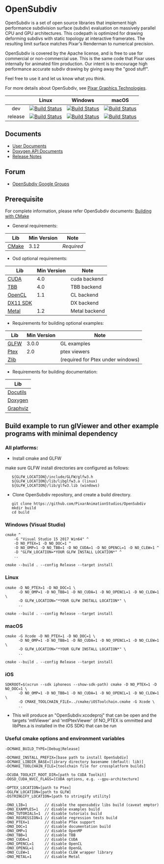 # OpenSubdiv

OpenSubdiv is a set of open source libraries that implement high performance subdivision surface (subdiv) evaluation on massively parallel CPU and GPU architectures. This codepath is optimized for drawing deforming subdivs with static topology at interactive framerates. The resulting limit surface matches Pixar's Renderman to numerical precision.

OpenSubdiv is covered by the Apache license, and is free to use for commercial or non-commercial use. This is the same code that Pixar uses internally for animated film production. Our intent is to encourage high performance accurate subdiv drawing by giving away the "good stuff".

Feel free to use it and let us know what you think.

For more details about OpenSubdiv, see [Pixar Graphics Technologies](http://graphics.pixar.com).

|         |   Linux   |  Windows  |   macOS   |
|:-------:|:---------:|:---------:|:---------:|
|   dev   | [![Build Status](https://dev.azure.com/PixarAnimationStudios/OpenSubdiv/_apis/build/status/PixarAnimationStudios.OpenSubdiv?branchName=dev&amp;jobName=Linux)](https://dev.azure.com/PixarAnimationStudios/OpenSubdiv/_build/latest?definitionId=2&branchName=dev) | [![Build Status](https://dev.azure.com/PixarAnimationStudios/OpenSubdiv/_apis/build/status/PixarAnimationStudios.OpenSubdiv?branchName=dev&amp;jobName=Windows)](https://dev.azure.com/PixarAnimationStudios/OpenSubdiv/_build/latest?definitionId=2&branchName=dev) | [![Build Status](https://dev.azure.com/PixarAnimationStudios/OpenSubdiv/_apis/build/status/PixarAnimationStudios.OpenSubdiv?branchName=dev&amp;jobName=macOS)](https://dev.azure.com/PixarAnimationStudios/OpenSubdiv/_build/latest?definitionId=2&branchName=dev) |
|  release | [![Build Status](https://dev.azure.com/PixarAnimationStudios/OpenSubdiv/_apis/build/status/PixarAnimationStudios.OpenSubdiv?branchName=release&amp;jobName=Linux)](https://dev.azure.com/PixarAnimationStudios/OpenSubdiv/_build/latest?definitionId=2&branchName=release) | [![Build Status](https://dev.azure.com/PixarAnimationStudios/OpenSubdiv/_apis/build/status/PixarAnimationStudios.OpenSubdiv?branchName=release&amp;jobName=Windows)](https://dev.azure.com/PixarAnimationStudios/OpenSubdiv/_build/latest?definitionId=2&branchName=release) | [![Build Status](https://dev.azure.com/PixarAnimationStudios/OpenSubdiv/_apis/build/status/PixarAnimationStudios.OpenSubdiv?branchName=release&amp;jobName=macOS)](https://dev.azure.com/PixarAnimationStudios/OpenSubdiv/_build/latest?definitionId=2&branchName=release) |

## Documents
 * [User Documents](http://graphics.pixar.com/opensubdiv/docs/intro.html)
 * [Doxygen API Documents](http://graphics.pixar.com/opensubdiv/docs/doxy_html/index.html)
 * [Release Notes](http://graphics.pixar.com/opensubdiv/docs/release_notes.html)

## Forum
 * [OpenSubdiv Google Groups](https://groups.google.com/forum/embed/?place=forum/opensubdiv)

## Prerequisite
  For complete information, please refer OpenSubdiv documents:
  [Building with CMake](http://graphics.pixar.com/opensubdiv/docs/cmake_build.html)

 * General requirements:

| Lib                           | Min Version | Note       |
| ----------------------------- | ----------- | ---------- |
| [CMake](http://www.cmake.org) | 3.12        | *Required* |

 * Osd optional requirements:

| Lib                                                                | Min Version | Note                        |
| ------------------------------------------------------------------ | ----------- | ----------------------------|
| [CUDA](http://developer.nvidia.com/cuda-toolkit)                   | 4.0         | cuda backend                |
| [TBB](https://www.threadingbuildingblocks.org)                     | 4.0         | TBB backend                 |
| [OpenCL](http://www.khronos.org/opencl)                            | 1.1         | CL backend                  |
| [DX11 SDK](http://www.microsoft.com/download/details.aspx?id=6812) |             | DX backend                  |
| [Metal](https://developer.apple.com/metal/)                        | 1.2         | Metal backend               |

 * Requirements for building optional examples:

| Lib                                  | Min Version | Note                              |
| -------------------------------------| ----------- | --------------------------------- |
| [GLFW](http://www.glfw.org)          | 3.0.0       | GL examples                       |
| [Ptex](https://github.com/wdas/ptex) | 2.0         | ptex viewers                      |
| [Zlib](http://www.zlib.net)          |             | (required for Ptex under windows) |

 * Requirements for building documentation:

| Lib                                         |
| ------------------------------------------- |
| [Docutils](http://docutils.sourceforge.net) |
| [Doxygen](http://www.doxygen.org)           |
| [Graphviz](https://graphviz.gitlab.io/)     |


## Build example to run glViewer and other example programs with minimal dependency

### All platforms:

  * Install cmake and GLFW

   make sure GLFW install directories are configured as follows:

```
   ${GLFW_LOCATION}/include/GLFW/glfw3.h
   ${GLFW_LOCATION}/lib/libglfw3.a (linux)
   ${GLFW_LOCATION}/lib/glfw3.lib (windows)
```

  * Clone OpenSubdiv repository, and create a build directory.
```
   git clone https://github.com/PixarAnimationStudios/OpenSubdiv
   mkdir build
   cd build
```

### Windows (Visual Studio)

```
cmake ^
    -G "Visual Studio 15 2017 Win64" ^
    -D NO_PTEX=1 -D NO_DOC=1 ^
    -D NO_OMP=1 -D NO_TBB=1 -D NO_CUDA=1 -D NO_OPENCL=1 -D NO_CLEW=1 ^
    -D "GLFW_LOCATION=*YOUR GLFW INSTALL LOCATION*" ^
    ..

cmake --build . --config Release --target install
```

### Linux

```
cmake -D NO_PTEX=1 -D NO_DOC=1 \
      -D NO_OMP=1 -D NO_TBB=1 -D NO_CUDA=1 -D NO_OPENCL=1 -D NO_CLEW=1 \
      -D GLFW_LOCATION="*YOUR GLFW INSTALL LOCATION*" \
      ..

cmake --build . --config Release --target install
```

### macOS

```
cmake -G Xcode -D NO_PTEX=1 -D NO_DOC=1 \
      -D NO_OMP=1 -D NO_TBB=1 -D NO_CUDA=1 -D NO_OPENCL=1 -D NO_CLEW=1 \
      -D GLFW_LOCATION="*YOUR GLFW INSTALL LOCATION*" \
      ..

cmake --build . --config Release --target install
```

### iOS

```
SDKROOT=$(xcrun --sdk iphoneos --show-sdk-path) cmake -D NO_PTEX=1 -D NO_DOC=1 \
      -D NO_OMP=1 -D NO_TBB=1 -D NO_CUDA=1 -D NO_OPENCL=1 -D NO_CLEW=1 \
      -D CMAKE_TOOLCHAIN_FILE=../cmake/iOSToolchain.cmake -G Xcode \
      ..
```

  * This will produce an "OpenSubdiv.xcodeproj" that can be open and the targets 'mtlViewer' and 'mtlPtexViewer' (if NO_PTEX is ommitted and libPtex.a is installed in the iOS SDK) that can be run

### Useful cmake options and environment variables

````
-DCMAKE_BUILD_TYPE=[Debug|Release]

-DCMAKE_INSTALL_PREFIX=[base path to install OpenSubdiv]
-DCMAKE_LIBDIR_BASE=[library directory basename (default: lib)]
-DCMAKE_TOOLCHAIN_FILE=[toolchain file for crossplatform builds]

-DCUDA_TOOLKIT_ROOT_DIR=[path to CUDA Toolkit]
-DOSD_CUDA_NVCC_FLAGS=[CUDA options, e.g. --gpu-architecture]

-DPTEX_LOCATION=[path to Ptex]
-DGLFW_LOCATION=[path to GLFW]
-DSTRINGIFY_LOCATION=[path to stringify utility]

-DNO_LIB=1        // disable the opensubdiv libs build (caveat emptor)
-DNO_EXAMPLES=1   // disable examples build
-DNO_TUTORIALS=1  // disable tutorials build
-DNO_REGRESSION=1 // disable regression tests build
-DNO_PTEX=1       // disable PTex support
-DNO_DOC=1        // disable documentation build
-DNO_OMP=1        // disable OpenMP
-DNO_TBB=1        // disable TBB
-DNO_CUDA=1       // disable CUDA
-DNO_OPENCL=1     // disable OpenCL
-DNO_OPENGL=1     // disable OpenGL
-DNO_CLEW=1       // disable CLEW wrapper library
-DNO_METAL=1      // disable Metal
````

